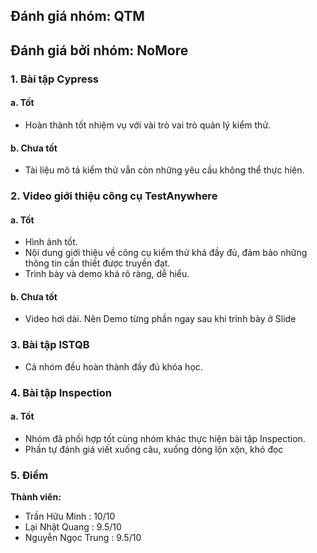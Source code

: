 ## Đánh giá nhóm: QTM
## Đánh giá bởi nhóm: NoMore

### 1.	Bài tập Cypress

#### a. Tốt
- Hoàn thành tốt nhiệm vụ với vài trò vai trò quản lý kiểm thử.

#### b.	Chưa tốt
- Tài liệu mô tả kiểm thử vẫn còn những yêu cầu không thể thực hiện.

### 2.	Video giới thiệu công cụ TestAnywhere
#### a. Tốt
- Hình ảnh tốt.
- Nội dung giới thiệu về công cụ kiểm thử khá đầy đủ, đảm bảo những thông tin cần thiết được truyền đạt.
- Trình bày và demo khá rõ ràng, dễ hiểu.

#### b. Chưa tốt
- Video hơi dài. Nên Demo từng phần ngay sau khi trình bày ở Slide

### 3. Bài tập ISTQB
- Cả nhóm đều hoàn thành đầy đủ khóa học.

### 4. Bài tập Inspection
#### a. Tốt
- Nhóm đã phối hợp tốt cùng nhóm khác thực hiện bài tập Inspection.
- Phần tự đánh giá viết xuống câu, xuống dòng lộn xộn, khó đọc

### 5.	Điểm

**Thành viên:**

- Trần Hữu Minh : 10/10
- Lại Nhật Quang : 9.5/10
- Nguyễn Ngọc Trung : 9.5/10